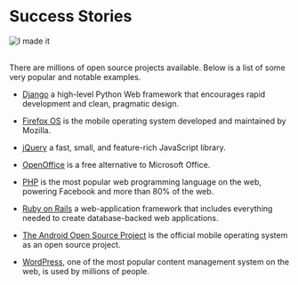 # Success Stories

![I made it](http://i.imgur.com/obYNG8C.gif "I made it")

<br/>
There are millions of open source projects available. Below is a list of some very popular and notable examples.

* [Django](https://github.com/django/django) a high-level Python Web framework that encourages rapid development and clean, pragmatic design.


* [Firefox OS]() is the mobile operating system developed and maintained by Mozilla.


* [jQuery](https://github.com/jquery/jquery) a fast, small, and feature-rich JavaScript library.


* [OpenOffice]() is a free alternative to Microsoft Office.


* [PHP]() is the most popular web programming language on the web, powering Facebook and more than 80% of the web.


* [Ruby on Rails](https://github.com/rails/rails) a web-application framework that includes everything needed to create database-backed web applications.


* [The Android Open Source Project]() is the official mobile operating system as an open source project.


* [WordPress](), one of the most popular content management system on the web, is used by millions of people.

